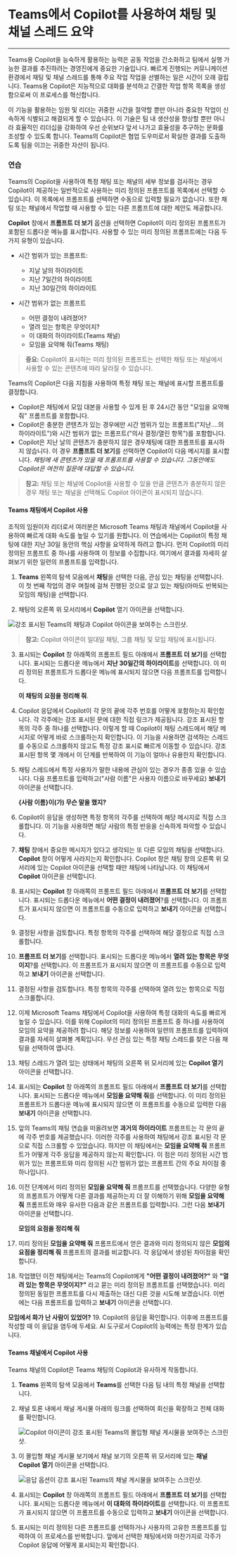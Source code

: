 # Teams에서 Copilot를 사용하여 채팅 및 채널 스레드 요약
---
Teams용 Copilot을 능숙하게 활용하는 능력은 공동 작업을 간소화하고 팀에서 실행 가능한 결과를 추진하려는 경영진에게 중요한 기술입니다. 빠르게 진행되는 커뮤니케이션 환경에서 채팅 및 채널 스레드를 통해 주요 작업 작업을 선별하는 일은 시간이 오래 걸립니다. Teams용 Copilot은 지능적으로 대화를 분석하고 간결한 작업 항목 목록을 생성함으로써 이 프로세스를 혁신합니다.

이 기능을 활용하는 임원 및 리더는 귀중한 시간을 절약할 뿐만 아니라 중요한 작업이 신속하게 식별되고 해결되게 할 수 있습니다. 이 기술은 팀 내 생산성을 향상할 뿐만 아니라 효율적인 리더십을 강화하여 우선 순위보다 앞서 나가고 효율성을 추구하는 문화를 조성할 수 있도록 합니다. Teams의 Copilot은 협업 도우미로서 확실한 결과를 도출하도록 팀을 이끄는 귀중한 자산이 됩니다.

### 연습

Teams의 Copilot을 사용하여 특정 채팅 또는 채널의 세부 정보를 검사하는 경우 Copilot이 제공하는 일반적으로 사용하는 미리 정의된 프롬프트를 목록에서 선택할 수 있습니다. 이 목록에서 프롬프트를 선택하면 수동으로 입력할 필요가 없습니다. 또한 채팅 또는 채널에서 작업할 때 사용할 수 있는 다른 프롬프트에 대한 제안도 제공합니다.

**Copilot** 창에서 **프롬프트 더 보기** 옵션을 선택하면 Copilot이 미리 정의된 프롬프트가 포함된 드롭다운 메뉴를 표시합니다. 사용할 수 있는 미리 정의된 프롬프트에는 다음 두 가지 유형이 있습니다.

 -  시간 범위가 있는 프롬프트:
     -  지날 날의 하이라이트
     -  지난 7일간의 하이라이트
     -  지난 30일간의 하이라이트

 -  시간 범위가 없는 프롬프트
     -  어떤 결정이 내려졌어?
     -  열려 있는 항목은 무엇이지?
     -  이 대화의 하이라이트(Teams 채널)
     -  모임을 요약해 줘(Teams 채팅)

> **중요:** Copilot이 표시하는 미리 정의된 프롬프트는 선택한 채팅 또는 채널에서 사용할 수 있는 콘텐츠에 따라 달라질 수 있습니다.

Teams의 Copilot은 다음 지침을 사용하여 특정 채팅 또는 채널에 표시할 프롬프트를 결정합니다.

 -  Copilot은 채팅에서 모임 대본을 사용할 수 있게 된 후 24시간 동안 "모임을 요약해 줘" 프롬프트를 포함합니다.
 -  Copilot은 충분한 콘텐츠가 있는 경우에만 시간 범위가 있는 프롬프트("지난....의 하이라이트")와 시간 범위가 없는 프롬프트("의사 결정/열린 항목")를 포함합니다.
 -  Copilot은 지난 날의 콘텐츠가 충분하지 않은 경우채팅에 대한 프롬프트를 표시하지 않습니다. 이 경우 **프롬프트 더 보기**를 선택하면 Copilot이 다음 메시지를 표시합니다. *채팅에 새 콘텐츠가 있을 때 프롬프트를 사용할 수 있습니다. 그동안에도 Copilot은 여전히 질문에 대답할 수 있습니다.*

> **참고:** 채팅 또는 채널에 Copilot을 사용할 수 있을 만큼 콘텐츠가 충분하지 않은 경우 채팅 또는 채널을 선택해도 Copilot 아이콘이 표시되지 않습니다.

#### Teams 채팅에서 Copilot 사용

조직의 임원이자 리더로서 여러분은 Microsoft Teams 채팅과 채널에서 Copilot을 사용하여 빠르게 대화 속도를 높일 수 있기를 원합니다. 이 연습에서는 Copilot이 특정 채팅에 대한 지난 30일 동안의 핵심 사항을 요약하게 하려고 합니다. 먼저 Copilot의 미리 정의된 프롬프트 중 하나를 사용하여 이 정보를 수집합니다. 여기에서 결과를 자세히 살펴보기 위한 일련의 프롬프트를 입력합니다.

1.  **Teams** 왼쪽의 탐색 모음에서 **채팅**을 선택한 다음, 관심 있는 채팅을 선택합니다. 이 첫 번째 작업의 경우 며칠에 걸쳐 진행된 것으로 알고 있는 채팅(아마도 반복되는 모임의 채팅)을 선택합니다.

2.  채팅의 오른쪽 위 모서리에서 **Copilot** 열기 아이콘을 선택합니다.
    
   ![강조 표시된 Teams의 채팅과 Copilot 아이콘을 보여주는 스크린샷.](../media/copilot-teams-icon-da01ab29.png)
    
    
   > **참고:** Copilot 아이콘이 일대일 채팅, 그룹 채팅 및 모임 채팅에 표시됩니다.

3.  표시되는 **Copilot** 창 아래쪽의 프롬프트 필드 아래에서 **프롬프트 더 보기**를 선택합니다. 표시되는 드롭다운 메뉴에서 **지난 30일간의 하이라이트**를 선택합니다. 이 미리 정의된 프롬프트가 드롭다운 메뉴에 표시되지 않으면 다음 프롬프트를 입력합니다.
    
    **이 채팅의 요점을 정리해 줘**.

4.  Copilot 응답에서 Copilot이 각 문의 끝에 각주 번호를 어떻게 포함하는지 확인합니다. 각 각주에는 강조 표시된 문에 대한 직접 링크가 제공됩니다. 강조 표시된 항목의 각주 중 하나를 선택합니다. 이렇게 할 때 Copilot이 채팅 스레드에서 해당 메시지로 어떻게 바로 스크롤하는지 확인합니다. 이 기능을 사용하면 검색하는 스레드를 수동으로 스크롤하지 않고도 특정 강조 표시로 빠르게 이동할 수 있습니다. 강조 표시된 항목 몇 개에서 이 단계를 반복하여 이 기능이 얼마나 유용한지 확인합니다.

5.  채팅 스레드에서 특정 사용자가 말한 내용에 관심이 있는 경우가 종종 있을 수 있습니다. 다음 프롬프트를 입력하고("사람 이름"은 사용자 이름으로 바꾸세요) **보내기** 아이콘을 선택합니다.
    
    **\{사람 이름\}이(가) 무슨 말을 했지?**

6.  Copilot이 응답을 생성하면 특정 항목의 각주를 선택하여 해당 메시지로 직접 스크롤합니다. 이 기능을 사용하면 해당 사람의 특정 반응을 신속하게 파악할 수 있습니다.

7.  **채팅** 창에서 중요한 메시지가 있다고 생각되는 또 다른 모임의 채팅을 선택합니다. **Copilot** 창이 어떻게 사라지는지 확인합니다. Copilot 창은 채팅 창의 오른쪽 위 모서리에 있는 Copilot 아이콘을 선택할 때만 채팅에 나타납니다. 이 채팅에서 **Copilot** 아이콘을 선택합니다.

8.  표시되는 **Copilot** 창 아래쪽의 프롬프트 필드 아래에서 **프롬프트 더 보기**를 선택합니다. 표시되는 드롭다운 메뉴에서 **어떤 결정이 내려졌어**?를 선택합니다. 이 프롬프트가 표시되지 않으면 이 프롬프트를 수동으로 입력하고 **보내기** 아이콘을 선택합니다.

9.  결정된 사항을 검토합니다. 특정 항목의 각주를 선택하여 해당 결정으로 직접 스크롤합니다.

10. **프롬프트 더 보기**를 선택합니다. 표시되는 드롭다운 메뉴에서 **열려 있는 항목은 무엇이지**?를 선택합니다. 이 프롬프트가 표시되지 않으면 이 프롬프트를 수동으로 입력하고 **보내기** 아이콘을 선택합니다.

11. 결정된 사항을 검토합니다. 특정 항목의 각주를 선택하여 열려 있는 항목으로 직접 스크롤합니다.

12. 이제 Microsoft Teams 채팅에서 Copilot을 사용하여 특정 대화의 속도를 빠르게 높일 수 있습니다. 이를 위해 Copilot의 미리 정의된 프롬프트 중 하나를 사용하여 모임의 요약을 제공하려 합니다. 해당 정보를 사용하여 일련의 프롬프트를 입력하여 결과를 자세히 살펴볼 계획입니다. 우선 관심 있는 특정 채팅 스레드를 찾은 다음 채팅을 선택하여 엽니다.

13. 채팅 스레드가 열려 있는 상태에서 채팅의 오른쪽 위 모서리에 있는 **Copilot 열기** 아이콘을 선택합니다.

14. 표시되는 **Copilot** 창 아래쪽의 프롬프트 필드 아래에서 **프롬프트 더 보기**를 선택합니다. 표시되는 드롭다운 메뉴에서 **모임을 요약해 줘**를 선택합니다. 이 미리 정의된 프롬프트가 드롭다운 메뉴에 표시되지 않으면 이 프롬프트를 수동으로 입력한 다음 **보내기** 아이콘을 선택합니다.

15. 앞의 Teams의 채팅 연습을 떠올려보면 **과거의 하이라이트** 프롬프트는 각 문의 끝에 각주 번호를 제공했습니다. 이러한 각주를 사용하여 채팅에서 강조 표시된 각 문으로 직접 스크롤할 수 있었습니다. 하지만 이 채팅에서는 **모임을 요약해 줘** 프롬프트가 어떻게 각주 응답을 제공하지 않는지 확인합니다. 이 점은 미리 정의된 시간 범위가 있는 프롬프트와 미리 정의된 시간 범위가 없는 프롬프트 간의 주요 차이점 중 하나입니다.

16. 이전 단계에서 미리 정의된 **모임을 요약해 줘** 프롬프트를 선택했습니다. 다양한 유형의 프롬프트가 어떻게 다른 결과를 제공하는지 더 잘 이해하기 위해 **모임을 요약해 줘** 프롬프트와 매우 유사한 다음과 같은 프롬프트를 입력합니다. 그런 다음 **보내기** 아이콘을 선택합니다.
    
    **모임의 요점을 정리해 줘**

17. 미리 정의된 **모임을 요약해 줘** 프롬프트에서 얻은 결과와 미리 정의되지 않은 **모임의 요점을 정리해 줘** 프롬프트의 결과를 비교합니다. 각 응답에서 생성된 차이점을 확인합니다.

18. 작업했던 이전 채팅에서는 Teams의 Copilot에게 **"어떤 결정이 내려졌어?"** 와 **"열려 있는 항목은 무엇이지?"** 라고 묻는 미리 정의된 프롬프트를 선택했습니다. 미리 정의된 동일한 프롬프트를 다시 제출하는 대신 다른 것을 시도해 보겠습니다. 이번에는 다음 프롬프트를 입력하고 **보내기** 아이콘을 선택합니다.
    
**모임에서 화가 난 사람이 있었어?**
19. Copilot의 응답을 확인합니다. 이후에 프롬프트를 작성할 때 이 응답을 염두에 두세요. AI 도구로서 Copilot의 능력에는 특정 한계가 있습니다.

#### Teams 채널에서 Copilot 사용

Teams 채널의 Copilot은 Teams 채팅의 Copilot과 유사하게 작동합니다.

1.  **Teams** 왼쪽의 탐색 모음에서 **Teams**를 선택한 다음 팀 내의 특정 채널을 선택합니다.

2.  채널 토론 내에서 채널 게시물 아래의 링크를 선택하여 회신을 확장하고 전체 대화를 확인합니다.
    
    ![Copilot 아이콘이 강조 표시된 Teams의 몰입형 채널 게시물을 보여주는 스크린샷.](../media/copilot-teams-replies-4974c937.png)
    
3.  이 몰입형 채널 게시물 보기에서 채널 보기의 오른쪽 위 모서리에 있는 **채널 Copilot 열기** 아이콘을 선택합니다.
    
    ![응답 옵션이 강조 표시된 Teams의 채널 게시물을 보여주는 스크린샷.](../media/copilot-teams-icon-replies-c03368a6.png)
    
4.  표시되는 **Copilot** 창 아래쪽의 프롬프트 필드 아래에서 **프롬프트 더 보기**를 선택합니다. 표시되는 드롭다운 메뉴에서 **이 대화의 하이라이트**를 선택합니다. 이 프롬프트가 표시되지 않으면 이 프롬프트를 수동으로 입력하고 **보내기** 아이콘을 선택합니다.

5.  표시되는 미리 정의된 다른 프롬프트를 선택하거나 사용자의 고유한 프롬프트를 입력하여 이 프로세스를 반복합니다. 앞에서 선택한 채팅에서와 마찬가지로 각주가 Copilot 응답에 어떻게 표시되는지 확인합니다.
